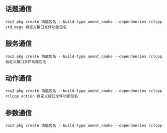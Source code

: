 ## 话题通信
```
ros2 pkg create 功能包名 --build-type ament_cmake --dependencies rclcpp std_msgs 自定义接口文件功能包名
```

## 服务通信
```
ros2 pkg create 功能包名 --build-type ament_cmake --dependencies rclcpp 自定义接口文件功能包名
```

## 动作通信
```
ros2 pkg create 功能包名 --build-type ament_cmake --dependencies rclcpp rclcpp_action 自定义接口文件功能包名
```

## 参数通信
```
ros2 pkg create 功能包名 --build-type ament_cmake --dependencies rclcpp
```